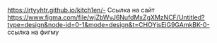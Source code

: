 https://rtyyhtr.github.io/kitch1en/- Ссылка на сайт
https://www.figma.com/file/wjZbWvJ6NufdMxZgXMzNCF/Untitled?type=design&node-id=0-1&mode=design&t=CHOYjsEiG9GAmkBK-0- ссылка на фигму
